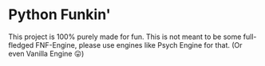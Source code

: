 # Python Funkin'

This project is 100% purely made for fun. This is not meant to be some full-fledged FNF-Engine, please use engines like Psych Engine for that. (Or even Vanilla Engine 😛)